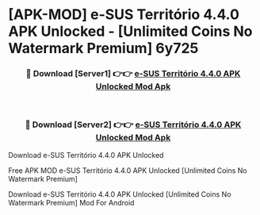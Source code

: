 # [APK-MOD] e-SUS Território 4.4.0 APK Unlocked - [Unlimited Coins No Watermark Premium] 6y725



<div align="center">
<h3>🔴 Download [Server1] 👉👉 <a href="https://momento.my/?title=e-SUS_Território_4.4.0_APK_Unlocked">e-SUS Território 4.4.0 APK Unlocked Mod Apk</a></h3><br>

<h3>🔴 Download [Server2] 👉👉 <a href="https://momento.my/?title=e-SUS_Território_4.4.0_APK_Unlocked">e-SUS Território 4.4.0 APK Unlocked Mod Apk</a></h3>
</div>



Download e-SUS Território 4.4.0 APK Unlocked 

Free APK MOD e-SUS Território 4.4.0 APK Unlocked [Unlimited Coins No Watermark Premium]

Download e-SUS Território 4.4.0 APK Unlocked [Unlimited Coins No Watermark Premium] Mod For Android
